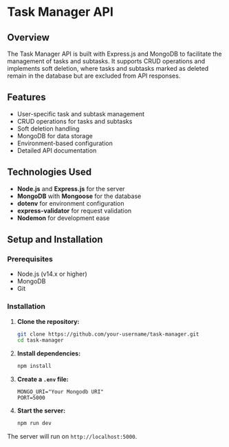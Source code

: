 # Task Manager API

## Overview

The Task Manager API is built with Express.js and MongoDB to facilitate the management of tasks and subtasks. It supports CRUD operations and implements soft deletion, where tasks and subtasks marked as deleted remain in the database but are excluded from API responses.

## Features

- User-specific task and subtask management
- CRUD operations for tasks and subtasks
- Soft deletion handling
- MongoDB for data storage
- Environment-based configuration
- Detailed API documentation

## Technologies Used

- **Node.js** and **Express.js** for the server
- **MongoDB** with **Mongoose** for the database
- **dotenv** for environment configuration
- **express-validator** for request validation
- **Nodemon** for development ease


## Setup and Installation

### Prerequisites

- Node.js (v14.x or higher)
- MongoDB
- Git

### Installation

1. **Clone the repository:**
    ```bash
    git clone https://github.com/your-username/task-manager.git
    cd task-manager
    ```

2. **Install dependencies:**
    ```bash
    npm install
    ```

3. **Create a `.env` file:**
    ```plaintext
    MONGO_URI="Your Mongodb URI"
    PORT=5000
    ```

4. **Start the server:**
    ```bash
    npm run dev
    ```

The server will run on `http://localhost:5000`.



